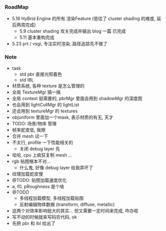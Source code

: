 ### RoadMap

* 5.16 HyBrid Engine 的所有 渲染Feature (低估了 cluster shading 的难度, 延后两周完成)
  * 5.9 cluster shading 攻关完成并输出 blog 一篇 已完成
  * 5.11 基本重构完成 
* 5.23 prt / vsgi, 专注实时渲染, 路径追踪先不做了

### Note 

* task
  * std pbr 直接光照着色
  * std IBL
* 材质系统, 各种 texture 是怎么管理的
* 全局 TextureMgr 搞一搞
* 全局 context 挺需要的, pbrMgr 里面会用到 shadowMgr 的深度图
* 也会用到 lightCullMgr 的 lightList
* 还会用到 textureMgr 的 textures
* objuniform 里面加一个mask, 表示材质的有无, 天才
* TODO: 场景/物体 管理
* 帧率蛇皮低, 我擦
* 合并 mesh 试一下
* 不太行, profile 一下性能相关的
  * 关闭 debug layer 先
* 哈哈, cpu 上疯狂复制 mesh ...
* rgb 贴图根本不对...
  * 什么鬼, 好像 debug layer 给我弄坏了
* 纹理加载蛇皮慢
* @TODO: 贴图加载速度优化
* a, f0, pRoughness 是个啥
* @TODO
  * 多线程加载模型, 多线程加载贴图
  * 反射编辑物体数据 (transform, diffuse, metallic)
* 这两个对效率影响挺大的其实... 但又需要一定时间来完成, 咋办呢
* 写不动的时候就来写码农代码, ok
* 先把 pbr 和 ibl 给出了